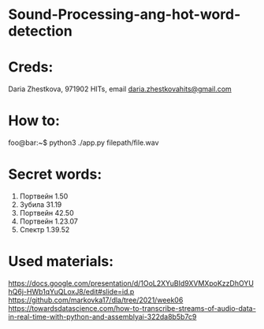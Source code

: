 # Sound-Processing-ang-hot-word-detection
# Creds:
Daria Zhestkova, 971902 HITs, email daria.zhestkovahits@gmail.com
# How to:
foo@bar:~$ python3 ./app.py filepath/file.wav
# Secret words:
1. Портвейн 1.50
2. Зубила 31.19
3. Портвейн 42.50
4. Портвейн 1.23.07
5. Спектр 1.39.52

# Used materials:
https://docs.google.com/presentation/d/1OoL2XYuBId9XVMXpoKzzDhOYUhQ6j-HWb1qYuQLoxJ8/edit#slide=id.p
https://github.com/markovka17/dla/tree/2021/week06
https://towardsdatascience.com/how-to-transcribe-streams-of-audio-data-in-real-time-with-python-and-assemblyai-322da8b5b7c9
